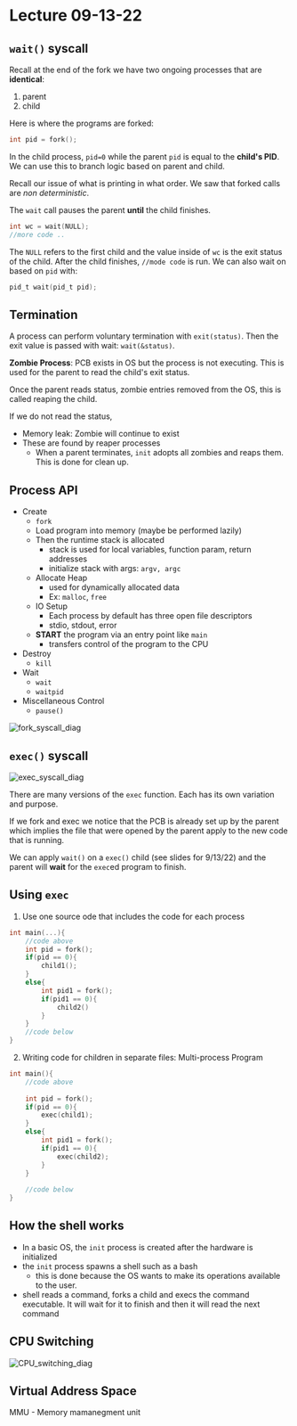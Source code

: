 # Lecture 09-13-22
## `wait()` syscall

Recall at the end of the fork we have two ongoing processes that are **identical**:
1. parent
2. child

Here is where the programs are forked:
```c
int pid = fork(); 
```

In the child process, `pid=0` while the parent `pid` is equal to the **child's PID**. We can use this to branch logic based on parent and child. 

Recall our issue of what is printing in what order. We saw that forked calls are *non deterministic*.

The `wait` call pauses the parent **until** the child finishes.

```c
int wc = wait(NULL);
//more code ..
```
The `NULL` refers to the first child and the value inside of `wc` is the exit status of the child. After the child finishes, `//mode code` is run. We can also wait on based on `pid` with:
```c
pid_t wait(pid_t pid);
```

## Termination
A process can perform voluntary termination with `exit(status)`. Then the exit value is passed with wait: `wait(&status)`. 

**Zombie Process**:
PCB exists in OS but the process is not executing. This is used for the parent to read the child's exit status. 

Once the parent reads status, zombie entries removed from the OS, this is called reaping the child. 

If we do not read the status, 
- Memory leak: Zombie will continue to exist
- These are found by reaper processes
	- When a parent terminates, `init` adopts all zombies and reaps them. This is done for clean up. 

## Process API
+ Create
	+ `fork`
	+ Load program into memory (maybe be performed lazily)
	+ Then the runtime stack is allocated
		+ stack is used for local variables, function param, return addresses
		+ initialize stack with args: `argv, argc`
	+ Allocate Heap
		+ used for dynamically allocated data
		+ Ex: `malloc`, `free`
	+ IO Setup
		+ Each process by default has three open file descriptors
		+ stdio, stdout, error
	+ **START** the program via an entry point like `main`
		+ transfers control of the program to the CPU
+ Destroy
	+ `kill`
+ Wait
	+ `wait`
	+ `waitpid`
+ Miscellaneous Control 
	+ `pause()`

![fork_syscall_diag](/img/fork_syscall_diag.png)

## `exec()` syscall
![exec_syscall_diag](/img/exec_syscall_diag.png)

There are many versions of the `exec` function. Each has its own variation and purpose. 

If we fork and exec we notice that the PCB is already set up by the parent which implies the file that were opened by the parent apply to the new code that is running. 

We can apply `wait()` on a `exec()` child (see slides for 9/13/22) and the parent will **wait** for the `exec`ed program to finish. 

## Using `exec`
1. Use one source ode that includes the code for each process

```c
int main(...){
	//code above
	int pid = fork();
	if(pid == 0){
		child1();
	}
	else{
		int pid1 = fork();
		if(pid1 == 0){
			child2()
		}
	}
	//code below
}
```

2. Writing code for children in separate files: Multi-process Program

```c
int main(){
	//code above
	
	int pid = fork();
	if(pid == 0){
		exec(child1);
	}
	else{
		int pid1 = fork();
		if(pid1 == 0){
			exec(child2);
		}
	}
	
	//code below
}
```

## How the shell works
+ In a basic OS, the `init` process is created after the hardware is initialized
+ the `init` process spawns a shell such as a bash
	+ this is done because the OS wants to make its operations available to the user.
+ shell reads a command, forks a child and execs the command executable. It will wait for it to finish and then it will read the next command

## CPU Switching
![CPU_switching_diag](/img/CPU_switching_diag.png)

## Virtual Address Space
MMU - Memory mamanegment unit
